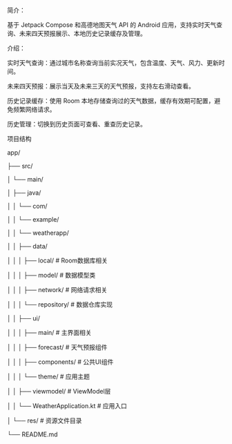 简介：

基于 Jetpack Compose 和高德地图天气 API 的 Android 应用，支持实时天气查询、未来四天预报展示、本地历史记录缓存及管理。


介绍：

实时天气查询：通过城市名称查询当前实况天气，包含温度、天气、风力、更新时间。

未来四天预报：展示当天及未来三天的天气预报，支持左右滑动查看。

历史记录缓存：使用 Room 本地存储查询过的天气数据，缓存有效期可配置，避免频繁网络请求。

历史管理：切换到历史页面可查看、重查历史记录。




项目结构

app/

├── src/

│   └── main/

│       ├── java/

│       │   └── com/

│       │       └── example/

│       │           └── weatherapp/

│       │               ├── data/

│       │               │   ├── local/              # Room数据库相关

│       │               │   ├── model/              # 数据模型类

│       │               │   ├── network/            # 网络请求相关

│       │               │   └── repository/         # 数据仓库实现

│       │               ├── ui/

│       │               │   ├── main/               # 主界面相关

│       │               │   ├── forecast/           # 天气预报组件

│       │               │   ├── components/         # 公共UI组件

│       │               │   └── theme/              # 应用主题

│       │               ├── viewmodel/              # ViewModel层

│       │               └── WeatherApplication.kt    # 应用入口

│       └── res/                                    # 资源文件目录

└── README.md
